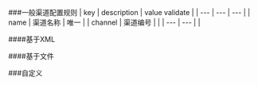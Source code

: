 ###一般渠道配置规则
| key       | description   | value validate   |
| ---       | ---        | ---  |
| name      | 渠道名称   | 唯一   |
| channel   | 渠道编号   |     |
| ---       | ---  |     |



####基于XML


####基于文件

###自定义